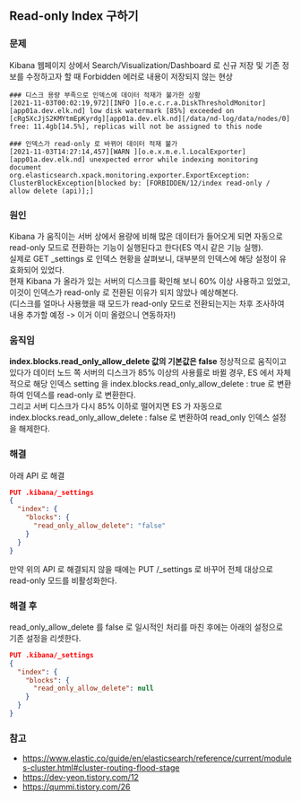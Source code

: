 ## Read-only Index 구하기
### 문제
Kibana 웹페이지 상에서 Search/Visualization/Dashboard 로 신규 저장 및 기존 정보를 수정하고자 할 때 Forbidden 에러로 내용이 저장되지 않는 현상
```
### 디스크 용량 부족으로 인덱스에 데이터 적재가 불가한 상황
[2021-11-03T00:02:19,972][INFO ][o.e.c.r.a.DiskThresholdMonitor] [app01a.dev.elk.nd] low disk watermark [85%] exceeded on [cRg5XcJjS2KMYtmEpKyrdg][app01a.dev.elk.nd][/data/nd-log/data/nodes/0] free: 11.4gb[14.5%], replicas will not be assigned to this node
 
### 인덱스가 read-only 로 바뀌어 데이터 적재 불가
[2021-11-03T14:27:14,457][WARN ][o.e.x.m.e.l.LocalExporter] [app01a.dev.elk.nd] unexpected error while indexing monitoring document
org.elasticsearch.xpack.monitoring.exporter.ExportException: ClusterBlockException[blocked by: [FORBIDDEN/12/index read-only / allow delete (api)];]
```
### 원인
Kibana 가 움직이는 서버 상에서 용량에 비해 많은 데이터가 들어오게 되면 자동으로 read-only 모드로 전환하는 기능이 실행된다고 한다(ES 역시 같은 기능 실행).  
실제로 GET _settings 로 인덱스 현황을 살펴보니, 대부분의 인덱스에 해당 설정이 유효화되어 있었다.  
현재 Kibana 가 올라가 있는 서버의 디스크를 확인해 보니 60% 이상 사용하고 있었고, 이것이 인덱스가 read-only 로 전환된 이유가 되지 않았나 예상해본다.  
(디스크를 얼마나 사용했을 때 모드가 read-only 모드로 전환되는지는 차후 조사하여 내용 추가할 예정 -> 이거 이미 올렸으니 연동하자!)
### 움직임
**index.blocks.read_only_allow_delete 값의 기본값은 false**
정상적으로 움직이고 있다가 데이터 노드 쪽 서버의 디스크가 85% 이상의 사용률로 바뀔 경우, ES 에서 자체적으로 해당 인덱스 setting 을 index.blocks.read_only_allow_delete : true 로 변환하여 인덱스를 read-only 로 변환한다.  
그리고 서버 디스크가 다시 85% 이하로 떨어지면 ES 가 자동으로 index.blocks.read_only_allow_delete : false 로 변환하여 read_only 인덱스 설정을 해제한다.
### 해결
아래 API 로 해결
```JSON
PUT .kibana/_settings
{
  "index": {
    "blocks": {
      "read_only_allow_delete": "false"
    }
  }
}
```
만약 위의 API 로 해결되지 않을 때에는 PUT /_settings 로 바꾸어 전체 대상으로 read-only 모드를 비활성화한다.
### 해결 후
read_only_allow_delete 를 false 로 일시적인 처리를 마친 후에는 아래의 설정으로 기존 설정을 리셋한다.
```JSON
PUT .kibana/_settings
{
  "index": {
    "blocks": {
      "read_only_allow_delete": null
    }
  }
}
```
### 참고
* https://www.elastic.co/guide/en/elasticsearch/reference/current/modules-cluster.html#cluster-routing-flood-stage
* https://dev-yeon.tistory.com/12
* https://qummi.tistory.com/26
